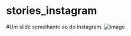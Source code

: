 # stories_instagram
#Um slide semelhante ao do instagram.
![image](https://user-images.githubusercontent.com/65626953/139952120-098d56da-9dbe-45c6-b2aa-dc34ddc597d4.png)
